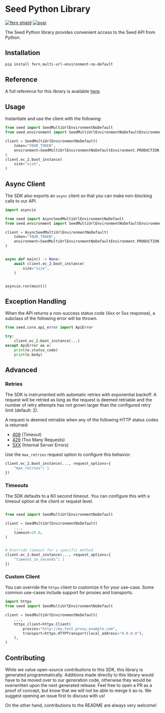 # Seed Python Library

[![fern shield](https://img.shields.io/badge/%F0%9F%8C%BF-Built%20with%20Fern-brightgreen)](https://buildwithfern.com?utm_source=github&utm_medium=github&utm_campaign=readme&utm_source=Seed%2FPython)
[![pypi](https://img.shields.io/pypi/v/fern_multi-url-environment-no-default)](https://pypi.python.org/pypi/fern_multi-url-environment-no-default)

The Seed Python library provides convenient access to the Seed API from Python.

## Installation

```sh
pip install fern_multi-url-environment-no-default
```

## Reference

A full reference for this library is available [here](./reference.md).

## Usage

Instantiate and use the client with the following:

```python
from seed import SeedMultiUrlEnvironmentNoDefault
from seed.environment import SeedMultiUrlEnvironmentNoDefaultEnvironment

client = SeedMultiUrlEnvironmentNoDefault(
    token="YOUR_TOKEN",
    environment=SeedMultiUrlEnvironmentNoDefaultEnvironment.PRODUCTION,
)
client.ec_2.boot_instance(
    size="size",
)
```

## Async Client

The SDK also exports an `async` client so that you can make non-blocking calls to our API.

```python
import asyncio

from seed import AsyncSeedMultiUrlEnvironmentNoDefault
from seed.environment import SeedMultiUrlEnvironmentNoDefaultEnvironment

client = AsyncSeedMultiUrlEnvironmentNoDefault(
    token="YOUR_TOKEN",
    environment=SeedMultiUrlEnvironmentNoDefaultEnvironment.PRODUCTION,
)


async def main() -> None:
    await client.ec_2.boot_instance(
        size="size",
    )


asyncio.run(main())
```

## Exception Handling

When the API returns a non-success status code (4xx or 5xx response), a subclass of the following error
will be thrown.

```python
from seed.core.api_error import ApiError

try:
    client.ec_2.boot_instance(...)
except ApiError as e:
    print(e.status_code)
    print(e.body)
```

## Advanced

### Retries

The SDK is instrumented with automatic retries with exponential backoff. A request will be retried as long
as the request is deemed retriable and the number of retry attempts has not grown larger than the configured
retry limit (default: 2).

A request is deemed retriable when any of the following HTTP status codes is returned:

- [408](https://developer.mozilla.org/en-US/docs/Web/HTTP/Status/408) (Timeout)
- [429](https://developer.mozilla.org/en-US/docs/Web/HTTP/Status/429) (Too Many Requests)
- [5XX](https://developer.mozilla.org/en-US/docs/Web/HTTP/Status/500) (Internal Server Errors)

Use the `max_retries` request option to configure this behavior.

```python
client.ec_2.boot_instance(..., request_options={
    "max_retries": 1
})
```

### Timeouts

The SDK defaults to a 60 second timeout. You can configure this with a timeout option at the client or request level.

```python

from seed import SeedMultiUrlEnvironmentNoDefault

client = SeedMultiUrlEnvironmentNoDefault(
    ...,
    timeout=20.0,
)


# Override timeout for a specific method
client.ec_2.boot_instance(..., request_options={
    "timeout_in_seconds": 1
})
```

### Custom Client

You can override the `httpx` client to customize it for your use-case. Some common use-cases include support for proxies
and transports.
```python
import httpx
from seed import SeedMultiUrlEnvironmentNoDefault

client = SeedMultiUrlEnvironmentNoDefault(
    ...,
    httpx_client=httpx.Client(
        proxies="http://my.test.proxy.example.com",
        transport=httpx.HTTPTransport(local_address="0.0.0.0"),
    ),
)
```

## Contributing

While we value open-source contributions to this SDK, this library is generated programmatically.
Additions made directly to this library would have to be moved over to our generation code,
otherwise they would be overwritten upon the next generated release. Feel free to open a PR as
a proof of concept, but know that we will not be able to merge it as-is. We suggest opening
an issue first to discuss with us!

On the other hand, contributions to the README are always very welcome!
